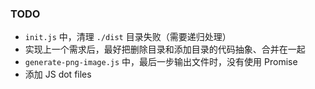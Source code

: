 ### TODO

- `init.js` 中，清理 `./dist` 目录失败（需要递归处理）
- 实现上一个需求后，最好把删除目录和添加目录的代码抽象、合并在一起
- `generate-png-image.js` 中，最后一步输出文件时，没有使用 Promise
- 添加 JS dot files
